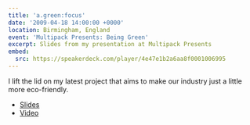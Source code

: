 ```yaml
---
title: 'a.green:focus'
date: '2009-04-18 14:00:00 +0000'
location: Birmingham, England
event: 'Multipack Presents: Being Green'
excerpt: Slides from my presentation at Multipack Presents
embed:
  src: https://speakerdeck.com/player/4e47e1b2a6aa8f0001006995
---
```

I lift the lid on my latest project that aims to make our industry just a little more eco-friendly.

  * [Slides](https://speakerdeck.com/paulrobertlloyd/announcing-a-dot-green-focus)
  * [Video](https://vimeo.com/4218263)
